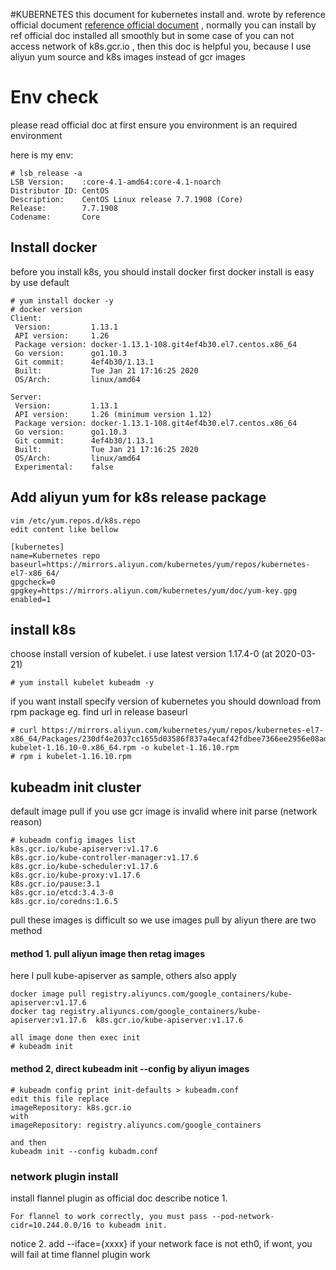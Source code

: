 #KUBERNETES 
this document for kubernetes install and. wrote by reference official document
[reference official document](https://kubernetes.io/docs/setup/production-environment/tools/kubeadm/install-kubeadm/)
, normally you can install by ref official doc installed all smoothly
but in some case of you can not access network of k8s.gcr.io , then this doc is helpful
you, because I use aliyun yum source and k8s  images instead of gcr images 

# Env check
please read official doc at first ensure you environment is an required environment 

here is my env:
```
# lsb_release -a
LSB Version:    :core-4.1-amd64:core-4.1-noarch
Distributor ID: CentOS
Description:    CentOS Linux release 7.7.1908 (Core)
Release:        7.7.1908
Codename:       Core
```

## Install docker
before you install k8s, you should install docker first
docker install is easy by use default 
```
# yum install docker -y
# docker version
Client:
 Version:         1.13.1
 API version:     1.26
 Package version: docker-1.13.1-108.git4ef4b30.el7.centos.x86_64
 Go version:      go1.10.3
 Git commit:      4ef4b30/1.13.1
 Built:           Tue Jan 21 17:16:25 2020
 OS/Arch:         linux/amd64

Server:
 Version:         1.13.1
 API version:     1.26 (minimum version 1.12)
 Package version: docker-1.13.1-108.git4ef4b30.el7.centos.x86_64
 Go version:      go1.10.3
 Git commit:      4ef4b30/1.13.1
 Built:           Tue Jan 21 17:16:25 2020
 OS/Arch:         linux/amd64
 Experimental:    false
```

## Add aliyun yum for k8s release package
```
vim /etc/yum.repos.d/k8s.repo 
edit content like bellow 
    
[kubernetes]
name=Kubernetes repo
baseurl=https://mirrors.aliyun.com/kubernetes/yum/repos/kubernetes-el7-x86_64/
gpgcheck=0
gpgkey=https://mirrors.aliyun.com/kubernetes/yum/doc/yum-key.gpg
enabled=1
```

## install k8s 
choose install version of kubelet. i use latest version 1.17.4-0 (at 2020-03-21)
```
# yum install kubelet kubeadm -y 
```

if you want install specify version of kubernetes you should download from rpm package 
eg. find url in release baseurl
```
# curl https://mirrors.aliyun.com/kubernetes/yum/repos/kubernetes-el7-x86_64/Packages/230df4e2037cc1655d03586f837a4ecaf42fdbee7366ee2956e08ad1abd3ab8f-kubelet-1.16.10-0.x86_64.rpm -o kubelet-1.16.10.rpm
# rpm i kubelet-1.16.10.rpm
```

## kubeadm init cluster
default image pull if you use gcr image is invalid where init parse (network reason)
```
# kubeadm config images list
k8s.gcr.io/kube-apiserver:v1.17.6
k8s.gcr.io/kube-controller-manager:v1.17.6
k8s.gcr.io/kube-scheduler:v1.17.6
k8s.gcr.io/kube-proxy:v1.17.6
k8s.gcr.io/pause:3.1
k8s.gcr.io/etcd:3.4.3-0
k8s.gcr.io/coredns:1.6.5

```
pull these images is difficult so we use images pull by aliyun 
there are two method 
#### method 1.  pull aliyun image then retag images
here I pull kube-apiserver as sample, others also apply

```
docker image pull registry.aliyuncs.com/google_containers/kube-apiserver:v1.17.6
docker tag registry.aliyuncs.com/google_containers/kube-apiserver:v1.17.6  k8s.gcr.io/kube-apiserver:v1.17.6

all image done then exec init 
# kubeadm init 
```
#### method 2, direct kubeadm init --config by aliyun images
```
# kubeadm config print init-defaults > kubeadm.conf
edit this file replace 
imageRepository: k8s.gcr.io
with 
imageRepository: registry.aliyuncs.com/google_containers

and then 
kubeadm init --config kubadm.conf
```

### network plugin install
install flannel plugin as official doc describe
notice 1.
```
For flannel to work correctly, you must pass --pod-network-cidr=10.244.0.0/16 to kubeadm init.
```
notice 2.
add --iface={xxxx} if your network face is not eth0, if wont, you will fail 
at time flannel plugin work


